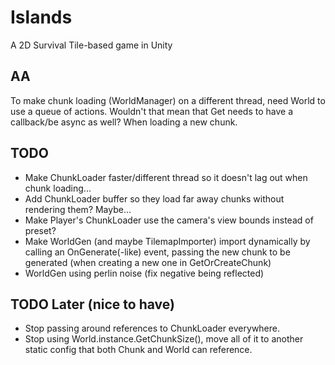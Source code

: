# Islands
A 2D Survival Tile-based game in Unity

## AA

To make chunk loading (WorldManager) on a different thread, need World to use a queue of actions.
Wouldn't that mean that Get needs to have a callback/be async as well? When loading a new chunk.

## TODO
- Make ChunkLoader faster/different thread so it doesn't lag out when chunk loading...
- Add ChunkLoader buffer so they load far away chunks without rendering them? Maybe...
- Make Player's ChunkLoader use the camera's view bounds instead of preset? 
- Make WorldGen (and maybe TilemapImporter) import dynamically by calling an OnGenerate(-like) event, passing the new chunk to be generated (when creating a new one in GetOrCreateChunk)
- WorldGen using perlin noise (fix negative being reflected)

## TODO Later (nice to have)
- Stop passing around references to ChunkLoader everywhere.
- Stop using World.instance.GetChunkSize(), move all of it to another static config that both Chunk and World can reference.
